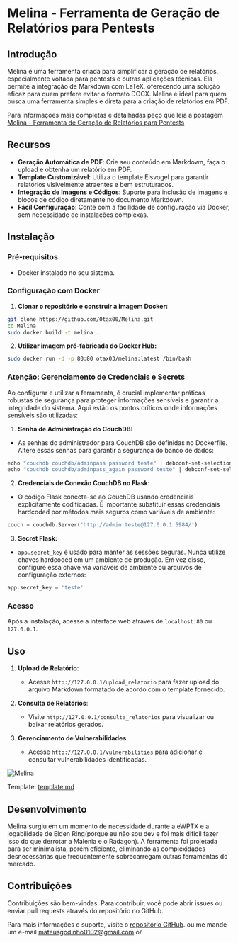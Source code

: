 
# Melina - Ferramenta de Geração de Relatórios para Pentests

## Introdução

Melina é uma ferramenta criada para simplificar a geração de relatórios, especialmente voltada para pentests e outras aplicações técnicas. Ela permite a integração de Markdown com LaTeX, oferecendo uma solução eficaz para quem prefere evitar o formato DOCX. Melina é ideal para quem busca uma ferramenta simples e direta para a criação de relatórios em PDF.

Para informações mais completas e detalhadas peço que leia a postagem [Melina - Ferramenta de Geração de Relatórios para Pentests](https://0tax00.github.io/posts/Melina/)

## Recursos

- **Geração Automática de PDF**: Crie seu conteúdo em Markdown, faça o upload e obtenha um relatório em PDF.
- **Template Customizável**: Utiliza o template Eisvogel para garantir relatórios visivelmente atraentes e bem estruturados.
- **Integração de Imagens e Códigos**: Suporte para inclusão de imagens e blocos de código diretamente no documento Markdown.
- **Fácil Configuração**: Conte com a facilidade de configuração via Docker, sem necessidade de instalações complexas.

## Instalação

### Pré-requisitos

- Docker instalado no seu sistema.

### Configuração com Docker

1. **Clonar o repositório e construir a imagem Docker:**

```sh
git clone https://github.com/0tax00/Melina.git
cd Melina
sudo docker build -t melina .
```

2. **Utilizar imagem pré-fabricada do Docker Hub:**

```sh
sudo docker run -d -p 80:80 otax03/melina:latest /bin/bash
```

### Atenção: Gerenciamento de Credenciais e Secrets

Ao configurar e utilizar a ferramenta, é crucial implementar práticas robustas de segurança para proteger informações sensíveis e garantir a integridade do sistema. Aqui estão os pontos críticos onde informações sensíveis são utilizadas:

1. **Senha de Administração do CouchDB:**
- As senhas do administrador para CouchDB são definidas no Dockerfile. Altere essas senhas para garantir a segurança do banco de dados:

 ```Dockerfile
 echo "couchdb couchdb/adminpass password teste" | debconf-set-selections
echo "couchdb couchdb/adminpass_again password teste" | debconf-set-selections
 ```

2. **Credenciais de Conexão CouchDB no Flask:**
- O código Flask conecta-se ao CouchDB usando credenciais explicitamente codificadas. É importante substituir essas credenciais hardcoded por métodos mais seguros como variáveis de ambiente:

```python
couch = couchdb.Server('http://admin:teste@127.0.0.1:5984/')
```
3. **Secret Flask:**
 - `app.secret_key` é usado para manter as sessões seguras. Nunca utilize chaves hardcoded em um ambiente de produção. Em vez disso, configure essa chave via variáveis de ambiente ou arquivos de configuração externos:

```python
app.secret_key = 'teste'
```

### Acesso

Após a instalação, acesse a interface web através de `localhost:80` ou `127.0.0.1`.

## Uso

1. **Upload de Relatório**:
   - Acesse `http://127.0.0.1/upload_relatorio` para fazer upload do arquivo Markdown formatado de acordo com o template fornecido.

2. **Consulta de Relatórios**:
   - Visite `http://127.0.0.1/consulta_relatorios` para visualizar ou baixar relatórios gerados.

3. **Gerenciamento de Vulnerabilidades**:
   - Acesse `http://127.0.0.1/vulnerabilities` para adicionar e consultar vulnerabilidades identificadas.

![Melina](/template/Melina.gif)

Template: [template.md](/template/template.md)

## Desenvolvimento

Melina surgiu em um momento de necessidade durante a eWPTX e a jogabilidade de Elden Ring(porque eu não sou dev e foi mais dificil fazer isso do que derrotar a Malenia e o Radagon). A ferramenta foi projetada para ser minimalista, porém eficiente, eliminando as complexidades desnecessárias que frequentemente sobrecarregam outras ferramentas do mercado.

## Contribuições

Contribuições são bem-vindas. Para contribuir, você pode abrir issues ou enviar pull requests através do repositório no GitHub.

Para mais informações e suporte, visite o [repositório GitHub](https://github.com/0tax00/Melina). ou me mande um e-mail mateusgodinho0102@gmail.com o/
